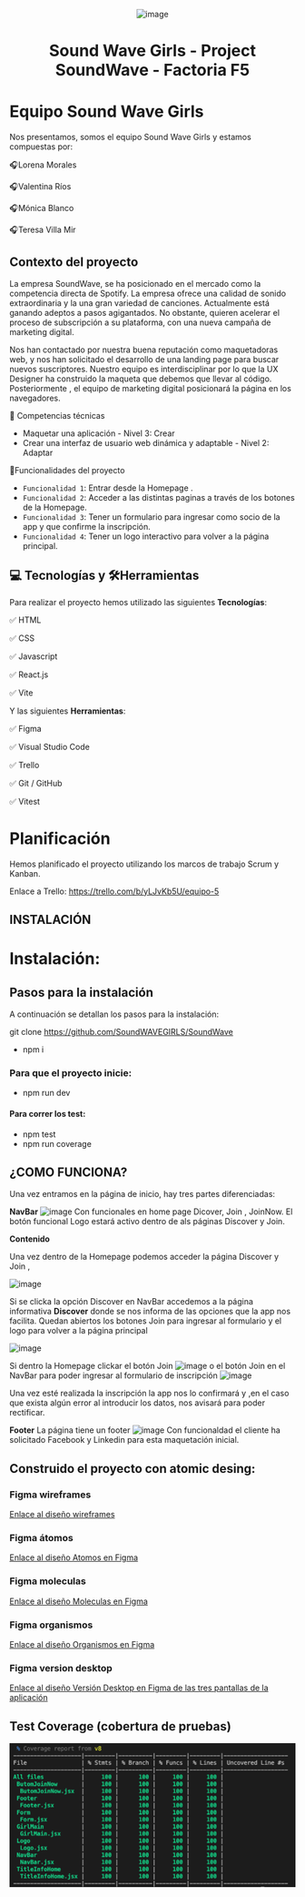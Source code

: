 <p align="center">
  <img src="https://github.com/SoundWAVEGIRLS/SoundWave/assets/132339878/029823f3-bba0-4aba-b331-e8bb84f98504" alt="image" style="width: 120px; height: 150px;">
</p>
<h1 align="center"> Sound Wave Girls - Project SoundWave - Factoria F5 </h1>

# Equipo Sound Wave Girls
Nos presentamos, somos el equipo Sound Wave Girls y estamos compuestas por:

🎧Lorena Morales

🎧Valentina Ríos

🎧Mónica Blanco

🎧Teresa Villa Mir

## Contexto del proyecto

La empresa SoundWave, se ha posicionado en el mercado como la competencia directa de Spotify. La empresa ofrece una calidad de sonido extraordinaria y la una gran variedad de canciones. Actualmente está ganando adeptos a pasos agigantados. No obstante, quieren acelerar el proceso de subscripción a su plataforma, con una nueva campaña de marketing digital.
>  
Nos han contactado por nuestra buena reputación como maquetadoras web, y nos han solicitado el desarrollo de una landing page para buscar nuevos suscriptores. Nuestro equipo es interdisciplinar por lo que la UX Designer ha construido la maqueta que debemos que llevar al código. Posteriormente , el equipo de marketing digital posicionará la página en los navegadores.
>
📓 Competencias técnicas 

- Maquetar una aplicación - Nivel 3: Crear
- Crear una interfaz de usuario web dinámica y adaptable - Nivel 2: Adaptar

🔨Funcionalidades del proyecto

 - `Funcionalidad 1`: Entrar desde la Homepage . 
 - `Funcionalidad 2`: Acceder a las distintas paginas a través de los botones de la Homepage.
 - `Funcionalidad 3`: Tener un formulario para ingresar como socio de la app y que confirme la inscripción.
 - `Funcionalidad 4`: Tener un logo interactivo para volver a la página principal.
 


## 💻 Tecnologías y 🛠Herramientas

Para realizar el proyecto hemos utilizado las siguientes 
**Tecnologías**:

✅ HTML

✅ CSS

✅ Javascript

✅ React.js

✅ Vite

  
Y las siguientes **Herramientas**:

✅ Figma

✅ Visual Studio Code

✅ Trello

✅ Git / GitHub

✅ Vitest


# Planificación

Hemos planificado el proyecto utilizando los marcos de trabajo Scrum y Kanban.

Enlace a Trello: https://trello.com/b/yLJvKb5U/equipo-5

## INSTALACIÓN

# Instalación:
## Pasos para la instalación

A continuación se detallan los pasos para la instalación:

git clone https://github.com/SoundWAVEGIRLS/SoundWave

- npm i
### Para que el proyecto inicie:
- npm run dev
#### Para correr los test:
- npm test
- npm run coverage

## ¿COMO FUNCIONA?

Una vez entramos en la página de inicio, hay tres partes diferenciadas:

**NavBar**
![image](https://github.com/SoundWAVEGIRLS/SoundWave/assets/132339878/1075b4f0-316a-4d55-8fcb-c9ce589f527b)
Con funcionales en home page Dicover, Join , JoinNow. El botón funcional Logo estará activo dentro de als páginas Discover y Join.

**Contenido**

Una vez dentro de la Homepage podemos acceder la página Discover y Join , 

![image](https://github.com/SoundWAVEGIRLS/SoundWave/assets/132339878/983dc9be-377d-416a-ab65-becebb10b103)

Si se clicka la opción Discover en NavBar accedemos a la página informativa **Discover** donde se nos informa de las opciones que la app nos facilita. Quedan abiertos los botones Join para ingresar al formulario y el logo para volver a la página principal

![image](https://github.com/SoundWAVEGIRLS/SoundWave/assets/132339878/aa873bd8-84a9-4a63-a18b-244d3578253a)


Si dentro la Homepage clickar el botón Join  ![image](https://github.com/SoundWAVEGIRLS/SoundWave/assets/132339878/ebb611d4-b870-48a6-a8d3-0452c0793d24)  o el botón Join en el NavBar para poder ingresar al formulario de inscripción 
![image](https://github.com/SoundWAVEGIRLS/SoundWave/assets/132339878/a33432dc-6f86-4318-87e6-0e5f684e63d6)

Una vez esté realizada la inscripción la app nos lo confirmará y ,en el caso que exista algún error al introducir los datos, nos avisará para poder rectificar.

**Footer**
La página tiene un footer ![image](https://github.com/SoundWAVEGIRLS/SoundWave/assets/132339878/6ed13aef-6c17-47a7-8348-666aed1deef8)
Con funcionaldad el cliente ha solicitado Facebook y Linkedin para esta maquetación inicial.


## Construido el proyecto con atomic desing: 

### Figma wireframes
[Enlace al diseño wireframes](/sound-wave-girls/src/assets/bajaFidelidad.png)

### Figma átomos
[Enlace al diseño Atomos en Figma](/sound-wave-girls/src/assets/atomos.png)

### Figma moleculas
[Enlace al diseño Moleculas en Figma](/sound-wave-girls/src/assets/moleculas.png)

### Figma organismos
[Enlace al diseño Organismos en Figma](/sound-wave-girls/src/assets/organismos.png)

### Figma version desktop
[Enlace al diseño Versión Desktop en Figma de las tres pantallas de la aplicación](/sound-wave-girls/src/assets/desktop.png)

## Test Coverage (cobertura de pruebas)

![Cobertura de los tests de los componentes](./sound-wave-girls/src/assets/coverageTest.png)



